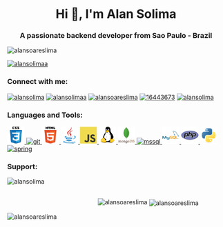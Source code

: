 <h1 align="center">Hi 👋, I'm Alan Solima</h1>
<h3 align="center">A passionate backend developer from Sao Paulo - Brazil</h3>

<p align="left"> <img src="https://komarev.com/ghpvc/?username=alansoareslima&label=Profile%20views&color=0e75b6&style=flat" alt="alansoareslima" /> </p>

<p align="left"> <a href="https://twitter.com/alansolimaa" target="blank"><img src="https://img.shields.io/twitter/follow/alansolimaa?logo=twitter&style=for-the-badge" alt="alansolimaa" /></a> </p>

<h3 align="left">Connect with me:</h3>
<p align="left">
<a href="https://dev.to/alansolima" target="blank"><img align="center" src="https://raw.githubusercontent.com/rahuldkjain/github-profile-readme-generator/master/src/images/icons/Social/devto.svg" alt="alansolima" height="30" width="40" /></a>
<a href="https://twitter.com/alansolimaa" target="blank"><img align="center" src="https://raw.githubusercontent.com/rahuldkjain/github-profile-readme-generator/master/src/images/icons/Social/twitter.svg" alt="alansolimaa" height="30" width="40" /></a>
<a href="https://linkedin.com/in/alansoareslima" target="blank"><img align="center" src="https://raw.githubusercontent.com/rahuldkjain/github-profile-readme-generator/master/src/images/icons/Social/linked-in-alt.svg" alt="alansoareslima" height="30" width="40" /></a>
<a href="https://stackoverflow.com/users/16443673" target="blank"><img align="center" src="https://raw.githubusercontent.com/rahuldkjain/github-profile-readme-generator/master/src/images/icons/Social/stack-overflow.svg" alt="16443673" height="30" width="40" /></a>
<a href="https://instagram.com/alansolima" target="blank"><img align="center" src="https://raw.githubusercontent.com/rahuldkjain/github-profile-readme-generator/master/src/images/icons/Social/instagram.svg" alt="alansolima" height="30" width="40" /></a>
</p>

<h3 align="left">Languages and Tools:</h3>
<p align="left"> <a href="https://www.w3schools.com/css/" target="_blank" rel="noreferrer"> <img src="https://raw.githubusercontent.com/devicons/devicon/master/icons/css3/css3-original-wordmark.svg" alt="css3" width="40" height="40"/> </a> <a href="https://git-scm.com/" target="_blank" rel="noreferrer"> <img src="https://www.vectorlogo.zone/logos/git-scm/git-scm-icon.svg" alt="git" width="40" height="40"/> </a> <a href="https://www.w3.org/html/" target="_blank" rel="noreferrer"> <img src="https://raw.githubusercontent.com/devicons/devicon/master/icons/html5/html5-original-wordmark.svg" alt="html5" width="40" height="40"/> </a> <a href="https://www.java.com" target="_blank" rel="noreferrer"> <img src="https://raw.githubusercontent.com/devicons/devicon/master/icons/java/java-original.svg" alt="java" width="40" height="40"/> </a> <a href="https://developer.mozilla.org/en-US/docs/Web/JavaScript" target="_blank" rel="noreferrer"> <img src="https://raw.githubusercontent.com/devicons/devicon/master/icons/javascript/javascript-original.svg" alt="javascript" width="40" height="40"/> </a> <a href="https://www.linux.org/" target="_blank" rel="noreferrer"> <img src="https://raw.githubusercontent.com/devicons/devicon/master/icons/linux/linux-original.svg" alt="linux" width="40" height="40"/> </a> <a href="https://www.mongodb.com/" target="_blank" rel="noreferrer"> <img src="https://raw.githubusercontent.com/devicons/devicon/master/icons/mongodb/mongodb-original-wordmark.svg" alt="mongodb" width="40" height="40"/> </a> <a href="https://www.microsoft.com/en-us/sql-server" target="_blank" rel="noreferrer"> <img src="https://www.svgrepo.com/show/303229/microsoft-sql-server-logo.svg" alt="mssql" width="40" height="40"/> </a> <a href="https://www.mysql.com/" target="_blank" rel="noreferrer"> <img src="https://raw.githubusercontent.com/devicons/devicon/master/icons/mysql/mysql-original-wordmark.svg" alt="mysql" width="40" height="40"/> </a> <a href="https://www.php.net" target="_blank" rel="noreferrer"> <img src="https://raw.githubusercontent.com/devicons/devicon/master/icons/php/php-original.svg" alt="php" width="40" height="40"/> </a> <a href="https://www.python.org" target="_blank" rel="noreferrer"> <img src="https://raw.githubusercontent.com/devicons/devicon/master/icons/python/python-original.svg" alt="python" width="40" height="40"/> </a> <a href="https://spring.io/" target="_blank" rel="noreferrer"> <img src="https://www.vectorlogo.zone/logos/springio/springio-icon.svg" alt="spring" width="40" height="40"/> </a> </p>

<h3 align="left">Support:</h3>
<p><a href="https://www.buymeacoffee.com/alansolima"> <img align="left" src="https://cdn.buymeacoffee.com/buttons/v2/default-yellow.png" height="50" width="210" alt="alansolima" /></a></p><br><br>

<p><img align="left" src="https://github-readme-stats.vercel.app/api/top-langs?username=alansoareslima&show_icons=true&locale=en&layout=compact" alt="alansoareslima" /></p>

<p>&nbsp;<img align="center" src="https://github-readme-stats.vercel.app/api?username=alansoareslima&show_icons=true&locale=en" alt="alansoareslima" /></p>

<p><img align="center" src="https://github-readme-streak-stats.herokuapp.com/?user=alansoareslima&" alt="alansoareslima" /></p>
